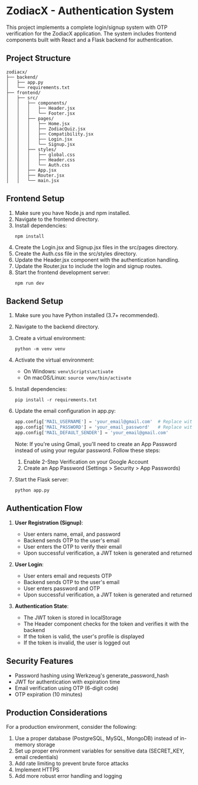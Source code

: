 # ZodiacX - Authentication System

This project implements a complete login/signup system with OTP verification for the ZodiacX application. The system includes frontend components built with React and a Flask backend for authentication.

## Project Structure

```
zodiacx/
├── backend/
│   ├── app.py
│   └── requirements.txt
├── frontend/
│   ├── src/
│   │   ├── components/
│   │   │   ├── Header.jsx
│   │   │   └── Footer.jsx
│   │   ├── pages/
│   │   │   ├── Home.jsx
│   │   │   ├── ZodiacQuiz.jsx
│   │   │   ├── Compatibility.jsx
│   │   │   ├── Login.jsx
│   │   │   └── Signup.jsx
│   │   ├── styles/
│   │   │   ├── global.css
│   │   │   ├── Header.css
│   │   │   └── Auth.css
│   │   ├── App.jsx
│   │   ├── Router.jsx
│   │   └── main.jsx
```

## Frontend Setup

1. Make sure you have Node.js and npm installed.
2. Navigate to the frontend directory.
3. Install dependencies:
   ```
   npm install
   ```
4. Create the Login.jsx and Signup.jsx files in the src/pages directory.
5. Create the Auth.css file in the src/styles directory.
6. Update the Header.jsx component with the authentication handling.
7. Update the Router.jsx to include the login and signup routes.
8. Start the frontend development server:
   ```
   npm run dev
   ```

## Backend Setup

1. Make sure you have Python installed (3.7+ recommended).
2. Navigate to the backend directory.
3. Create a virtual environment:
   ```
   python -m venv venv
   ```
4. Activate the virtual environment:
   - On Windows: `venv\Scripts\activate`
   - On macOS/Linux: `source venv/bin/activate`
5. Install dependencies:
   ```
   pip install -r requirements.txt
   ```
6. Update the email configuration in app.py:
   ```python
   app.config['MAIL_USERNAME'] = 'your_email@gmail.com'  # Replace with your email
   app.config['MAIL_PASSWORD'] = 'your_email_password'   # Replace with your email password or app password
   app.config['MAIL_DEFAULT_SENDER'] = 'your_email@gmail.com'
   ```
   
   Note: If you're using Gmail, you'll need to create an App Password instead of using your regular password. Follow these steps:
   1. Enable 2-Step Verification on your Google Account
   2. Create an App Password (Settings > Security > App Passwords)
   
7. Start the Flask server:
   ```
   python app.py
   ```

## Authentication Flow

1. **User Registration (Signup)**:
   - User enters name, email, and password
   - Backend sends OTP to the user's email
   - User enters the OTP to verify their email
   - Upon successful verification, a JWT token is generated and returned

2. **User Login**:
   - User enters email and requests OTP
   - Backend sends OTP to the user's email
   - User enters password and OTP
   - Upon successful verification, a JWT token is generated and returned

3. **Authentication State**:
   - The JWT token is stored in localStorage
   - The Header component checks for the token and verifies it with the backend
   - If the token is valid, the user's profile is displayed
   - If the token is invalid, the user is logged out

## Security Features

- Password hashing using Werkzeug's generate_password_hash
- JWT for authentication with expiration time
- Email verification using OTP (6-digit code)
- OTP expiration (10 minutes)

## Production Considerations

For a production environment, consider the following:

1. Use a proper database (PostgreSQL, MySQL, MongoDB) instead of in-memory storage
2. Set up proper environment variables for sensitive data (SECRET_KEY, email credentials)
3. Add rate limiting to prevent brute force attacks
4. Implement HTTPS
5. Add more robust error handling and logging
